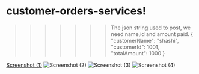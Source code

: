 # customer-orders-services!
>>>>>>>The json string used to post, we need name,id and amount paid.
{
    "customerName": "shashi",
 "customerId": 1001,
    "totalAmount": 1000
}




[Screenshot (1)](https://user-images.githubusercontent.com/103553061/208084075-a24fadd4-76c4-4f82-911f-47e42e7afbc3.png)
![Screenshot (2)](https://user-images.githubusercontent.com/103553061/208084087-6c6a015f-8a81-492b-a628-c16fb42d2220.png)
![Screenshot (3)](https://user-images.githubusercontent.com/103553061/208084107-e078c935-67d6-4ff7-856b-1f69ba5c96d3.png)
![Screenshot (4)](https://user-images.githubusercontent.com/103553061/208084119-c87c75ba-a161-4b22-900b-023efa6d3319.png)
